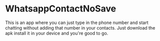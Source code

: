 # WhatsappContactNoSave
This is an app where you can just type in the phone number and start chatting without adding that number in your contacts.
Just download the apk install it in your device and you're good to go.
